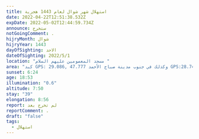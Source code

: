 ```yaml
---
title: استهلال شهر شوال لعام 1443 هجرية
date: 2022-04-22T12:51:38.532Z
expDate: 2022-05-02T12:44:59.734Z
announce: ستخرج
notGoingComment: .
hijryMonth: شوال
hijryYear: 1443
dayOfSighting: الاحد
dateOfSighting: 2022/5/1
location: "مسجد المعصومين عليهم السلام "
area: "كبد GPS: 29.086, 47.777 وكذلك في جنوب مدينة صباح الأحمد GPS:28.743, 48.070"
sunset: 6:24
age: 18:53
illumination: "0.6"
altitude: 7:50
stay: "39"
elongation: 8:56
report: لم تخرج بعد
reportComment: .
draft: "false"
tags:
  - استهلال
---
```

